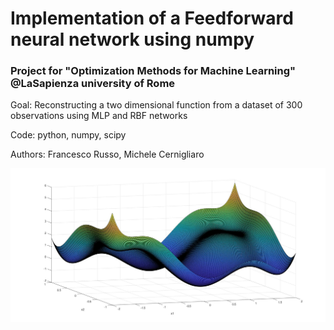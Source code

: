 # Implementation of a Feedforward neural network using numpy
### Project for "Optimization Methods for Machine Learning" @LaSapienza university of Rome
  
Goal: Reconstructing a two dimensional function from a dataset of 300 observations using MLP and RBF networks

Code: python, numpy, scipy

Authors: Francesco Russo, Michele Cernigliaro

<img src = "function_image.jpg">

